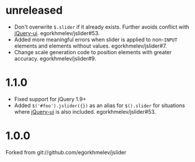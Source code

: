 unreleased
==========

* Don't overwrite `$.slider` if it already exists. Further avoids conflict
  with [jQuery-ui](http://jqueryui.com). egorkhmelev/jslider#53.
* Added more meaningful errors when slider is applied to non-`INPUT` elements
  and elements without values. egorkhmelev/jslider#7.
* Change scale generation code to position elements with greater accuracy.
  egorkhmelev/jslider#9.

1.1.0
=====

* Fixed support for jQuery 1.9+
* Added `$('#foo').jslider({})` as an alias for `$().slider` for situations
  where [jQuery-ui](http://jqueryui.com) is also included.
  egorkhmelev/jslider#53.

1.0.0
=====

Forked from git://github.com/egorkhmelev/jslider